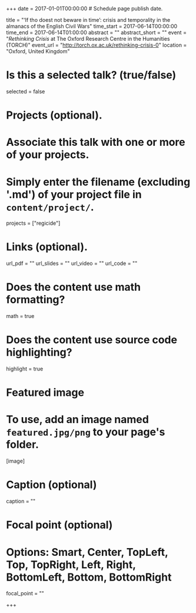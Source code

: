 +++
date = 2017-01-01T00:00:00  # Schedule page publish date.

title = "‘If tho doest not beware in time’: crisis and temporality in the almanacs of the English Civil Wars"
time_start = 2017-06-14T00:00:00
time_end = 2017-06-14T01:00:00
abstract = ""
abstract_short = ""
event = "*Rethinking Crisis* at The Oxford Research Centre in the Humanities (TORCH)"
event_url = "http://torch.ox.ac.uk/rethinking-crisis-0"
location = "Oxford, United Kingdom"

# Is this a selected talk? (true/false)
selected = false

# Projects (optional).
#   Associate this talk with one or more of your projects.
#   Simply enter the filename (excluding '.md') of your project file in `content/project/`.
projects = ["regicide"]

# Links (optional).
url_pdf = ""
url_slides = ""
url_video = ""
url_code = ""

# Does the content use math formatting?
math = true

# Does the content use source code highlighting?
highlight = true

# Featured image
# To use, add an image named `featured.jpg/png` to your page's folder. 
[image]
  # Caption (optional)
  caption = ""

  # Focal point (optional)
  # Options: Smart, Center, TopLeft, Top, TopRight, Left, Right, BottomLeft, Bottom, BottomRight
  focal_point = ""

+++

